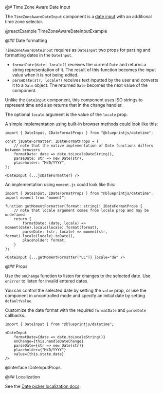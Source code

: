 @# Time Zone Aware Date Input

The `TimeZoneAwareDateInput` component is a [date input](#core/datetime/date-input) with an additional time zone selector.

@reactExample TimeZoneAwareDateInputExample

@## Date formatting

`TimeZoneAwareDateInput` requires as `DateInput` two props for parsing and formatting dates in the `DateInput`.

- `formatDate(date, locale?)` receives the current `Date` and returns a string representation of it. The result of this function becomes the input value when it is not being edited.
- `parseDate(str, locale?)` receives text inputted by the user and converts it to a `Date` object. The returned `Date` becomes the next value of the component.

Unlike the `DateInput` component, this component uses ISO strings to represent time and also returns that in the change handler.

The optional `locale` argument is the value of the `locale` prop.

A simple implementation using built-in browser methods could look like this:

```tsx
import { DateInput, IDateFormatProps } from "@blueprintjs/datetime";

const jsDateFormatter: IDateFormatProps = {
    // note that the native implementation of Date functions differs between browsers
    formatDate: date => date.toLocaleDateString(),
    parseDate: str => new Date(str),
    placeholder: "M/D/YYYY",
};

<DateInput {...jsDateFormatter} />
```

An implementation using `moment.js` could look like this:

```tsx
import { DateInput, IDateFormatProps } from "@blueprintjs/datetime";
import moment from "moment";

function getMomentFormatter(format: string): IDateFormatProps {
    // note that locale argument comes from locale prop and may be undefined
    return {
        formatDate: (date, locale) => moment(date).locale(locale).format(format),
        parseDate: (str, locale) => moment(str, format).locale(locale).toDate(),
        placeholder: format,
    }
};

<DateInput {...getMomentFormatter("LL")} locale="de" />
```

@## Props

Use the `onChange` function to listen for changes to the selected date. Use
`onError` to listen for invalid entered dates.

You can control the selected date by setting the `value` prop, or use the
component in uncontrolled mode and specify an initial date by setting
`defaultValue`.

Customize the date format with the required `formatDate` and `parseDate`
callbacks.

```tsx
import { DateInput } from "@blueprintjs/datetime";

<DateInput
    formatDate={date => date.toLocaleString()}
    onChange={this.handleDateChange}
    parseDate={str => new Date(str)}
    placeholder={"M/D/YYYY"}
    value={this.state.date}
/>
```

@interface IDateInputProps

@## Localization

See the [Date picker localization docs](#datetime/datepicker.localization).
